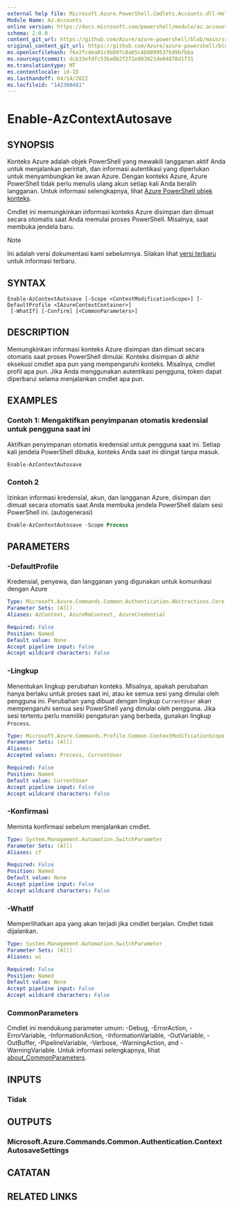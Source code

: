 ```yaml
---
external help file: Microsoft.Azure.PowerShell.Cmdlets.Accounts.dll-Help.xml
Module Name: Az.Accounts
online version: https://docs.microsoft.com/powershell/module/az.accounts/enable-azcontextautosave
schema: 2.0.0
content_git_url: https://github.com/Azure/azure-powershell/blob/main/src/Accounts/Accounts/help/Enable-AzContextAutosave.md
original_content_git_url: https://github.com/Azure/azure-powershell/blob/main/src/Accounts/Accounts/help/Enable-AzContextAutosave.md
ms.openlocfilehash: f6e2fcdea01c9bb97c8a65c4b8899537bd9bfbba
ms.sourcegitcommit: dcb33efdfc53ba0b2f271e883021de84878d1f31
ms.translationtype: MT
ms.contentlocale: id-ID
ms.lasthandoff: 04/14/2022
ms.locfileid: "142308481"
---
```

# Enable-AzContextAutosave

## SYNOPSIS
Konteks Azure adalah objek PowerShell yang mewakili langganan aktif Anda untuk menjalankan perintah, dan informasi autentikasi yang diperlukan untuk menyambungkan ke awan Azure. Dengan konteks Azure, Azure PowerShell tidak perlu menulis ulang akun setiap kali Anda beralih langganan. Untuk informasi selengkapnya, lihat [Azure PowerShell objek konteks](https://docs.microsoft.com/powershell/azure/context-persistence).

Cmdlet ini memungkinkan informasi konteks Azure disimpan dan dimuat secara otomatis saat Anda memulai proses PowerShell. Misalnya, saat membuka jendela baru.

> [!NOTE]
>Ini adalah versi dokumentasi kami sebelumnya. Silakan lihat [versi terbaru](/powershell/module/az.accounts/enable-azcontextautosave) untuk informasi terbaru.

## SYNTAX

```
Enable-AzContextAutosave [-Scope <ContextModificationScope>] [-DefaultProfile <IAzureContextContainer>]
 [-WhatIf] [-Confirm] [<CommonParameters>]
```

## DESCRIPTION

Memungkinkan informasi konteks Azure disimpan dan dimuat secara otomatis saat proses PowerShell dimulai. Konteks disimpan di akhir eksekusi cmdlet apa pun yang mempengaruhi konteks. Misalnya, cmdlet profil apa pun. Jika Anda menggunakan autentikasi pengguna, token dapat diperbarui selama menjalankan cmdlet apa pun.

## EXAMPLES

### Contoh 1: Mengaktifkan penyimpanan otomatis kredensial untuk pengguna saat ini

Aktifkan penyimpanan otomatis kredensial untuk pengguna saat ini. Setiap kali jendela PowerShell dibuka, konteks Anda saat ini diingat tanpa masuk.

```powershell
Enable-AzContextAutosave
```

### Contoh 2

Izinkan informasi kredensial, akun, dan langganan Azure, disimpan dan dimuat secara otomatis saat Anda membuka jendela PowerShell dalam sesi PowerShell ini. (autogenerasi)

```powershell <!-- Aladdin Generated Example -->
Enable-AzContextAutosave -Scope Process
```

## PARAMETERS

### -DefaultProfile

Kredensial, penyewa, dan langganan yang digunakan untuk komunikasi dengan Azure

```yaml
Type: Microsoft.Azure.Commands.Common.Authentication.Abstractions.Core.IAzureContextContainer
Parameter Sets: (All)
Aliases: AzContext, AzureRmContext, AzureCredential

Required: False
Position: Named
Default value: None
Accept pipeline input: False
Accept wildcard characters: False
```

### -Lingkup

Menentukan lingkup perubahan konteks. Misalnya, apakah perubahan hanya berlaku untuk proses saat ini, atau ke semua sesi yang dimulai oleh pengguna ini. Perubahan yang dibuat dengan lingkup `CurrentUser` akan mempengaruhi semua sesi PowerShell yang dimulai oleh pengguna. Jika sesi tertentu perlu memiliki pengaturan yang berbeda, gunakan lingkup `Process`.

```yaml
Type: Microsoft.Azure.Commands.Profile.Common.ContextModificationScope
Parameter Sets: (All)
Aliases:
Accepted values: Process, CurrentUser

Required: False
Position: Named
Default value: CurrentUser
Accept pipeline input: False
Accept wildcard characters: False
```

### -Konfirmasi

Meminta konfirmasi sebelum menjalankan cmdlet.

```yaml
Type: System.Management.Automation.SwitchParameter
Parameter Sets: (All)
Aliases: cf

Required: False
Position: Named
Default value: None
Accept pipeline input: False
Accept wildcard characters: False
```

### -WhatIf

Memperlihatkan apa yang akan terjadi jika cmdlet berjalan.
Cmdlet tidak dijalankan.

```yaml
Type: System.Management.Automation.SwitchParameter
Parameter Sets: (All)
Aliases: wi

Required: False
Position: Named
Default value: None
Accept pipeline input: False
Accept wildcard characters: False
```

### CommonParameters
Cmdlet ini mendukung parameter umum: -Debug, -ErrorAction, -ErrorVariable, -InformationAction, -InformationVariable, -OutVariable, -OutBuffer, -PipelineVariable, -Verbose, -WarningAction, and -WarningVariable. Untuk informasi selengkapnya, lihat [about_CommonParameters](http://go.microsoft.com/fwlink/?LinkID=113216).

## INPUTS

### Tidak

## OUTPUTS

### Microsoft.Azure.Commands.Common.Authentication.ContextAutosaveSettings

## CATATAN

## RELATED LINKS
